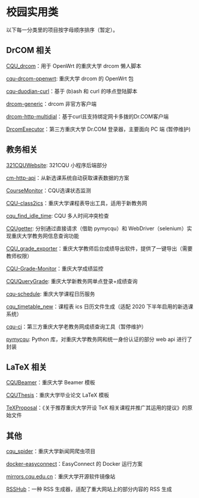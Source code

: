 # 校园实用类

以下每一分类里的项目按字母顺序排序（暂定）。

## DrCOM 相关

[CQU\_drcom](https://github.com/CQU-drcom/CQU_drcom)：用于 OpenWrt 的重庆大学 drcom 懒人脚本

[cqu-drcom-openwrt](https://github.com/CQU-drcom/cqu-drcom-openwrt): 重庆大学 drcom 的 OpenWrt 包

[cqu-duodian-curl](https://github.com/Hagb/cqu-duodian-curl)：基于 (b)ash 和 curl 的哆点登陆脚本

[drcom-generic](https://github.com/drcoms/drcom-generic)：drcom 非官方客户端

[drcom-http-multidial](https://github.com/cyyself/drcom-http-multidial)：基于curl且支持绑定网卡多拨的Dr.COM客户端

[DrcomExecutor](https://github.com/CQU-AI/DrcomExecutor)：第三方重庆大学 Dr.COM 登录器，主要面向 PC 端 (暂停维护)

## 教务相关

[321CQUWebsite](https://github.com/ZhuLegend/321CQUWebsite): 321CQU 小程序后端部分

[cm-http-api](https://github.com/weearc/cm-http-api)：从新选课系统自动获取课表数据的方案

[CourseMonitor](https://github.com/iamwhcn/CourseMonitor)：CQU选课状态监测

[CQU-class2ics](https://github.com/BillYang2016/CQU-class2ics)：重庆大学课程表导出工具，适用于新教务网

[cqu\_find\_idle\_time](https://github.com/Hagb/cqu_find_idle_time): CQU 多人时间冲突检查

[CQUgetter](https://github.com/ZhuLegend/CQUgetter): 分别通过直接请求（借助 pymycqu）和 WebDriver（selenium）实现重庆大学教务网信息查询功能

[CQU\_grade\_exporter](https://github.com/pkmq24/CQU_grade_exporter)：重庆大学教师后台成绩导出软件，提供了一键导出（需要教师权限）

[CQU-Grade-Monitor](https://github.com/VayneDuan/CQU-Grade-Monitor)：重庆大学成绩监控

[CQUQueryGrade](https://github.com/CQULHW/CQUQueryGrade): 重庆大学新教务网单点登录+成绩查询

[cqu-schedule](https://github.com/DL444/cqu-schedule): 重庆大学课程日历服务

[cqu\_timetable\_new](https://github.com/weearc/cqu_timetable_new)：课程表 ics 日历文件生成（适配 2020 下半年启用的新选课系统）

[cqu-cj](https://github.com/CQU-AI/cqu-cj)：第三方重庆大学老教务网成绩查询工具（暂停维护）

[pymycqu](https://github.com/Hagb/pymycqu): Python 库，对重庆大学教务网和统一身份认证的部分 web api 进行了封装

## LaTeX 相关

[CQUBeamer](https://github.com/CQUtug/CQUBeamer)：重庆大学 Beamer 模板

[CQUThesis](https://github.com/nanmu42/CQUThesis)：重庆大学毕业论文 LaTeX 模板

[TeXProposal](https://github.com/CQUtug/TeXProposal)：《关于推荐重庆大学开设 TeX 相关课程并推广其运用的提议》的原始文件

## 其他

[cqu\_spider](https://github.com/Tiangewang0524/cqu_spider)：重庆大学新闻网爬虫项目

[docker-easyconnect](https://github.com/Hagb/docker-easyconnect)：EasyConnect 的 Docker 运行方案

[mirrors.cqu.edu.cn](https://mirrors.cqu.edu.cn)：重庆大学开源软件镜像站

[RSSHub](https://github.com/DIYgod/RSSHub)：一种 RSS 生成器，适配了重大网站上的部分内容的 RSS 生成
